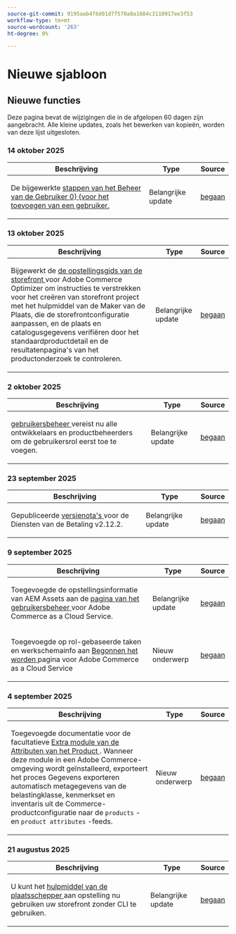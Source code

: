 ```yaml
---
source-git-commit: 9195aab4f6d01d7f570a8a1684c3110917ee3f53
workflow-type: tm+mt
source-wordcount: '263'
ht-degree: 0%

---
```

# Nieuwe sjabloon

## Nieuwe functies

Deze pagina bevat de wijzigingen die in de afgelopen 60 dagen zijn aangebracht. Alle kleine updates, zoals het bewerken van kopieën, worden van deze lijst uitgesloten.

### 14 oktober 2025

<table style="table-layout:auto;">
  <thead>
    <tr>
      <th>Beschrijving</th>
      <th>Type</th>
      <th>Source</th>
    </tr>
  </thead>
  <tbody>
    <tr>
      <td><p>De bijgewerkte <a href="https://experienceleague.adobe.com/en/docs/commerce/cloud-service/user-management"> stappen van het Beheer van de Gebruiker 0} {voor het toevoegen van een gebruiker.</a></p>
</td>
      <td>
        Belangrijke update
      </td>
      <td><a href="https://github.com/AdobeDocs/commerce.en/commit/4088b88553cbdd328a55f3483b20ea073e6c78b2">begaan</a></td>
    </tr>
  </tbody>
</table>

### 13 oktober 2025

<table style="table-layout:auto;">
  <thead>
    <tr>
      <th>Beschrijving</th>
      <th>Type</th>
      <th>Source</th>
    </tr>
  </thead>
  <tbody>
    <tr>
      <td><p>Bijgewerkt de <a href="https://experienceleague.adobe.com/en/docs/commerce/optimizer/storefront"> de opstellingsgids van de storefront </a> voor Adobe Commerce Optimizer om instructies te verstrekken voor het creëren van storefront project met het hulpmiddel van de Maker van de Plaats, die de storefrontconfiguratie aanpassen, en de plaats en catalogusgegevens verifiëren door het standaardproductdetail en de resultatenpagina's van het productonderzoek te controleren.</p>
</td>
      <td>
        Belangrijke update
      </td>
      <td><a href="https://github.com/AdobeDocs/commerce.en/commit/4c2d5fc7ad0febbeef2ff0b8ee3bdec5e9b5710c">begaan</a></td>
    </tr>
  </tbody>
</table>

### 2 oktober 2025

<table style="table-layout:auto;">
  <thead>
    <tr>
      <th>Beschrijving</th>
      <th>Type</th>
      <th>Source</th>
    </tr>
  </thead>
  <tbody>
    <tr>
      <td><p><a href="https://experienceleague.adobe.com/en/docs/commerce/cloud-service/user-management"> gebruikersbeheer </a> vereist nu alle ontwikkelaars en productbeheerders om de gebruikersrol eerst toe te voegen.</p>
</td>
      <td>
        Belangrijke update
      </td>
      <td><a href="https://github.com/AdobeDocs/commerce.en/commit/e12b4c18cacd43d73ced180a62d7162a745ced56">begaan</a></td>
    </tr>
  </tbody>
</table>

### 23 september 2025

<table style="table-layout:auto;">
  <thead>
    <tr>
      <th>Beschrijving</th>
      <th>Type</th>
      <th>Source</th>
    </tr>
  </thead>
  <tbody>
    <tr>
      <td><p>Gepubliceerde <a href="https://experienceleague.adobe.com/en/docs/commerce/payment-services/release-notes"> versienota's </a> voor de Diensten van de Betaling v2.12.2.</p>
</td>
      <td>
        Belangrijke update
      </td>
      <td><a href="https://github.com/AdobeDocs/commerce.en/commit/1e5ee370bf91d33f35585d2d64b393fede721ce6">begaan</a></td>
    </tr>
  </tbody>
</table>

### 9 september 2025

<table style="table-layout:auto;">
  <thead>
    <tr>
      <th>Beschrijving</th>
      <th>Type</th>
      <th>Source</th>
    </tr>
  </thead>
  <tbody>
    <tr>
      <td><p>Toegevoegde de opstellingsinformatie van AEM Assets aan de <a href="https://experienceleague.adobe.com/en/docs/commerce/cloud-service/user-management"> pagina van het gebruikersbeheer </a> voor Adobe Commerce as a Cloud Service.</p>
</td>
      <td>
        Belangrijke update
      </td>
      <td><a href="https://github.com/AdobeDocs/commerce.en/commit/acce1aad405e74b1171faddf7f0d6681bd0a048d">begaan</a></td>
    </tr>
    <tr>
      <td><p>Toegevoegde op rol-gebaseerde taken en werkschemainfo aan <a href="https://experienceleague.adobe.com/en/docs/commerce/cloud-service/getting-started"> Begonnen het worden </a> pagina voor Adobe Commerce as a Cloud Service</p>
</td>
      <td>
        Nieuw onderwerp
      </td>
      <td><a href="https://github.com/AdobeDocs/commerce.en/commit/f62434c55d21f65568af422bd278e6ed917b805b">begaan</a></td>
    </tr>
  </tbody>
</table>

### 4 september 2025

<table style="table-layout:auto;">
  <thead>
    <tr>
      <th>Beschrijving</th>
      <th>Type</th>
      <th>Source</th>
    </tr>
  </thead>
  <tbody>
    <tr>
      <td><p>Toegevoegde documentatie voor de facultatieve <a href="https://experienceleague.adobe.com/en/docs/commerce/saas-data-export/extensibility/add-tax-attribute-set-inventory-attributes"> Extra module van de Attributen van het Product </a>. Wanneer deze module in een Adobe Commerce-omgeving wordt geïnstalleerd, exporteert het proces Gegevens exporteren automatisch metagegevens van de belastingklasse, kenmerkset en inventaris uit de Commerce-productconfiguratie naar de <code class="language-plaintext highlighter-rouge">products</code> - en <code class="language-plaintext highlighter-rouge">product attributes</code> -feeds.</p>
</td>
      <td>
        Nieuw onderwerp
      </td>
      <td><a href="https://github.com/AdobeDocs/commerce.en/commit/a77c6bd98622488214d89a077e1dfaa8338108fd">begaan</a></td>
    </tr>
  </tbody>
</table>

### 21 augustus 2025

<table style="table-layout:auto;">
  <thead>
    <tr>
      <th>Beschrijving</th>
      <th>Type</th>
      <th>Source</th>
    </tr>
  </thead>
  <tbody>
    <tr>
      <td><p>U kunt het <a href="https://experienceleague.adobe.com/en/docs/commerce/cloud-service/storefront"> hulpmiddel van de plaatsschepper </a> aan opstelling nu gebruiken uw storefront zonder CLI te gebruiken.</p>
</td>
      <td>
        Belangrijke update
      </td>
      <td><a href="https://github.com/AdobeDocs/commerce.en/commit/bf3954af26fba0aa943261a0673166c0537e692e">begaan</a></td>
    </tr>
  </tbody>
</table>
